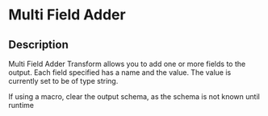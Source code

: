 # Multi Field Adder

Description
-----------

Multi Field Adder Transform allows you to add one or more fields to the output.
Each field specified has a name and the value. The value is currently set to
be of type string.

If using a macro, clear the output schema, as the schema is not known until runtime
